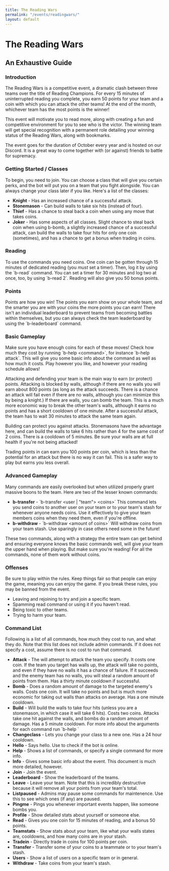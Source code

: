 ```yaml
---
title: The Reading Wars
permalink: "/events/readingwars/"
layout: default
---
```


<h1>The Reading Wars</h1>
<h2>An Exhaustive Guide</h2>

<h3 id="intro">Introduction</h3>
<p>The Reading Wars is a competitive event, a dramatic clash between three teams over the title of Reading Champions. For every 15 minutes of uninterrupted reading you complete, you earn 50 points for your team and a coin with which you can attack the other teams! At the end of the month, whichever team has the most points is the winner!</p>
<p>This event will motivate you to read more, along with creating a fun and competitive environment for you to see who is the victor. The winning team will get special recognition with a permanent role detailing your winning status of the Reading Wars, along with bookmarks.</p>
<p>The event goes for the duration of October every year and is hosted on our Discord. It is a great way to come together with (or against) friends to battle for supremacy.</p>

<h3>Getting Started / Classes</h3>
<p>To begin, you need to join. You can choose a class that will give you certain perks, and the bot will put you on a team that you fight alongside. You can always change your class later if you like. Here's a list of the classes:</p>
<ul>
  <li><b>Knight</b> - Has an increased chance of a successful attack.</li>
  <li><b>Stonemason</b> - Can build walls to take six hits (instead of four).</li>
  <li><b>Thief</b> - Has a chance to steal back a coin when using any move that takes coins.</li>
  <li><b>Joker</b> - Has some aspects of all classes. Slight chance to steal back coin when using b-bomb, a slightly increased chance of a successful attack, can build the walls to take four hits for only one coin (sometimes), and has a chance to get a bonus when trading in coins.</li>
</ul>

<h3 id="reading">Reading</h3>
<p>To use the commands you need coins. One coin can be gotten through 15 minutes of dedicated reading (you <em>must</em> set a timer). Then, log it by using the `b-read` command. You can set a timer for 30 minutes and log two at once, too, by using `b-read 2`. Reading will also give you 50 bonus points.</p>

<h3 id="points">Points</h3>
<p>Points are how you win! The points you earn show on your whole team, and the smarter you are with your coins the more points you can earn! There isn't an individual leaderboard to prevent teams from becoming battles within themselves, but you can always check the team leaderboard by using the `b-leaderboard` command.</p>

<h3 id="basicgplay">Basic Gameplay</h3>
<p>Make sure you have enough coins for each of these moves! Check how much they cost by running `b-help &lt;command&gt;`, for instance `b-help attack`. This will give you some basic info about the command as well as how much it costs. Play however you like, and however your reading schedule allows!</p>
<p>Attacking and defending your team is the main way to earn (or protect) points. Attacking is blocked by walls, although if there are no walls you will earn about 800 points (as long as the attack succeeds. There is a chance an attack will fail even if there are no walls, although you can minimize this by being a knight.) If there are walls, you can bomb the team. This is a much more economic way to break the other team's walls, although it earns no points and has a short cooldown of one minute. After a successful attack, the team has to wait 30 minutes to attack the same team again.</p>
<p>Building can protect you against attacks. Stonemasons have the advantage here, and can build the walls to take 6 hits rather than 4 for the same cost of 2 coins. There is a cooldown of 5 minutes. Be sure your walls are at full health if you're not being attacked!</p>
<p>Trading points in can earn you 100 points per coin, which is less than the potential for an attack but there is no way it can fail. This is a safer way to play but earns you less overall.</p>

<h3 id="advancedgplay">Advanced Gameplay</h3>
<p>Many commands are easily overlooked but when utilized properly grant massive boons to the team. Here are two of the lesser known commands:</p>
<ul>
  <li><b>b-transfer</b> - `b-transfer &lt;user | "team"&gt; &lt;coins&gt;` This command lets you send coins to another user on your team or to your team's stash for whenever anyone needs coins. Use it effectively to give your team members coins when they need them, even if you're offline.</li>
  <li><b>b-withdraw</b> - `b-withdraw &lt;amount of coins&gt;` Will withdraw coins from your team stash. Use sparingly in case others need some in the future!</li>
</ul>
<p>These two commands, along with a strategy the entire team can get behind and ensuring everyone knows the basic commands well, will give your team the upper hand when playing. But make sure you're reading! For all the commands, none of them work without coins.</p>

<h3 id="offenses">Offenses</h3>
<p>Be sure to play within the rules. Keep things fair so that people can enjoy the game, meaning you can enjoy the game. If you break these rules, you may be banned from the event.</p>
<ul>
  <li>Leaving and rejoining to try and join a specific team.</li>
  <li>Spamming read command or using it if you haven't read.</li>
  <li>Being toxic to other teams.</li>
  <li>Trying to harm your team.</li>
</ul>

<h3 id="commandlist">Command List</h3>
<p>Following is a list of all commands, how much they cost to run, and what they do. Note that this list does not include admin commands. If it does not specify a cost, assume there is no cost to run that command.</p>
<ul>
  <li><b>Attack</b> - The will attempt to attack the team you specify. It costs one coin. If the team you target has walls up, the attack will take no points, and even if they have no walls it has a chance of failure. If it succeeds and the enemy team has no walls, you will steal a random amount of points from them. Has a thirty minute cooldown if successful.</li>
  <li><b>Bomb</b> - Does a random amount of damage to the targeted enemy's walls. Costs one coin. It will take no points and but is much more economic for taking out walls than attacks on average. Has a one minute cooldown.</li>
  <li><b>Build</b> - Will build the walls to take four hits (unless you are a stonemason, in which case it will take 6 hits). Costs two coins. Attacks take one hit against the walls, and bombs do a random amount of damage. Has a 5 minute cooldown. For more info about the arguments for each command run `b-help <command name>`</li>
  <li><b>Changeclass</b> - Lets you change your class to a new one. Has a 24 hour cooldown.</li>
  <li><b>Hello</b> - Says hello. Use to check if the bot is online.</li>
  <li><b>Help</b> - Shows a list of commands, or specify a single command for more info.</li>
  <li><b>Info</b> - Gives some basic info about the event. This document is much more detailed, however.</li>
  <li><b>Join</b> - Join the event.</li>
  <li><b>Leaderboard</b> - Show the leaderboard of the teams.</li>
  <li><b>Leave</b> - Leave your team. Note that this is incredibly destructive because it will remove all your points from your team's total.</li>
  <li><b>Listpaused</b> - Admins may pause some commands for maintenence. Use this to see which ones (if any) are paused.</li>
  <li><b>Pingme</b> - Pings you whenever important events happen, like someone bombs you.</li>
  <li><b>Profile</b> - Show detailed stats about yourself or someone else.</li>
  <li><b>Read</b> - Gives you one coin for 15 minutes of reading, and a bonus 50 points.</li>
  <li><b>Teamstats</b> - Show stats about your team, like what your walls states are, cooldowns, and how many coins are in your stash.</li>
  <li><b>Tradein</b> - Directly trade in coins for 100 points per coin.</li>
  <li><b>Transfer</b> - Transfer some of your coins to a teammate or to your team's stash.</li>
  <li><b>Users</b> - Show a list of users on a specific team or in general.</li>
  <li><b>Withdraw</b> - Take coins from your team's stash.</li>
</ul>
